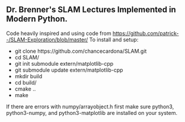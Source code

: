 ## Dr. Brenner's SLAM Lectures Implemented in Modern Python. ##
Code heavily inspired and using code from https://github.com/patrick--/SLAM-Exploration/blob/master/
To install and setup:
<ul>
    <li> git clone https://github.com/chancecardona/SLAM.git </li>
    <li> cd SLAM/ </li>
    <li> git init submodule extern/matplotlib-cpp</li>
    <li> git submodule update extern/matplotlib-cpp</li>
    <li> mkdir build </li>
    <li> cd build/ </li>
    <li> cmake .. </li>
    <li> make </li>
</ul>
If there are errors with numpy/arrayobject.h first make sure python3, python3-numpy, and python3-matplotlib are installed on your system.
